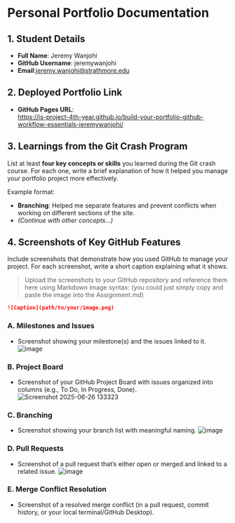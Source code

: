 # Personal Portfolio Documentation

## 1. Student Details

- **Full Name**: Jeremy Wanjohi
- **GitHub Username**: jeremywanjohi
- **Email**:jeremy.wanjohi@strathmore.edu

## 2. Deployed Portfolio Link

- **GitHub Pages URL**:  
  https://is-project-4th-year.github.io/build-your-portfolio-github-workflow-essentials-jeremywanjohi/

## 3. Learnings from the Git Crash Program

List at least **four key concepts or skills** you learned during the Git crash course. For each one, write a brief explanation of how it helped you manage your portfolio project more effectively.

Example format:

- **Branching**: Helped me separate features and prevent conflicts when working on different sections of the site.
- _(Continue with other concepts…)_

## 4. Screenshots of Key GitHub Features

Include screenshots that demonstrate how you used GitHub to manage your project. For each screenshot, write a short caption explaining what it shows.

> Upload the screenshots to your GitHub repository and reference them here using Markdown image syntax:
> (you could just simply copy and paste the image into the Assignment.md)

```markdown
![Caption](path/to/your/image.png)
```

### A. Milestones and Issues

- Screenshot showing your milestone(s) and the issues linked to it.
![image](https://github.com/user-attachments/assets/f2730d42-25ca-4554-a595-0fa206c31342)


### B. Project Board

- Screenshot of your GitHub Project Board with issues organized into columns (e.g., To Do, In Progress, Done).
![Screenshot 2025-06-26 133323](https://github.com/user-attachments/assets/506ad4a4-02c3-41e5-b523-7af3b95783d8)


### C. Branching

- Screenshot showing your branch list with meaningful naming.
![image](https://github.com/user-attachments/assets/83330a8e-8ea3-402a-8bcd-8eda53bee485)


### D. Pull Requests

- Screenshot of a pull request that’s either open or merged and linked to a related issue.
![image](https://github.com/user-attachments/assets/659e6ca1-d247-460b-93d2-0dc34b519dba)


### E. Merge Conflict Resolution

- Screenshot of a resolved merge conflict (in a pull request, commit history, or your local terminal/GitHub Desktop).
